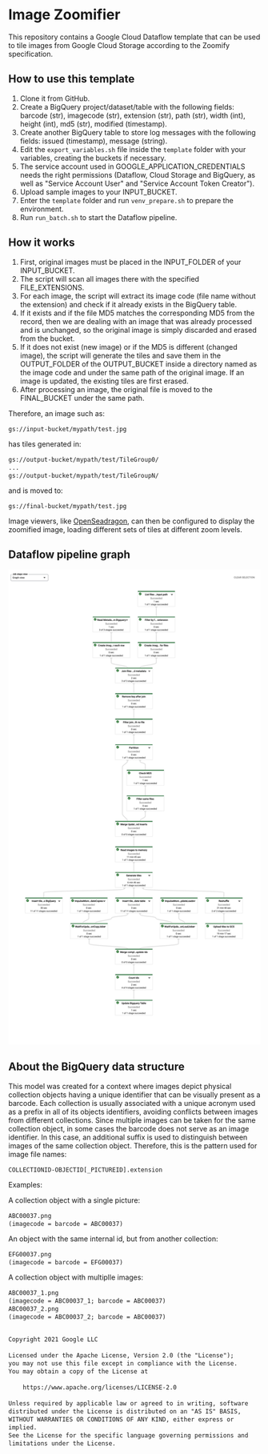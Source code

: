 # Image Zoomifier

This repository contains a Google Cloud Dataflow template that can be used to tile images from Google Cloud Storage according to the Zoomify specification.

## How to use this template

1. Clone it from GitHub.
2. Create a BigQuery project/dataset/table with the following fields: barcode (str), imagecode (str), extension (str), path (str), width (int), height (int), md5 (str), modified (timestamp).
3. Create another BigQuery table to store log messages with the following fields: issued (timestamp), message (string).
4. Edit the `export_variables.sh` file inside the `template` folder with your variables, creating the buckets if necessary.
5. The service account used in GOOGLE_APPLICATION_CREDENTIALS needs the right permissions (Dataflow, Cloud Storage and BigQuery, as well as "Service Account User" and "Service Account Token Creator").
6. Upload sample images to your INPUT_BUCKET.
7. Enter the `template` folder and run `venv_prepare.sh` to prepare the environment.
8. Run `run_batch.sh` to start the Dataflow pipeline.

## How it works

1. First, original images must be placed in the INPUT_FOLDER of your INPUT_BUCKET.
2. The script will scan all images there with the specified FILE_EXTENSIONS.
3. For each image, the script will extract its image code (file name without the extension) and check if it already exists in the BigQuery table.
4. If it exists and if the file MD5 matches the corresponding MD5 from the record, then we are dealing with an image that was already processed and is unchanged, so the original image is simply discarded and erased from the bucket.
5. If it does not exist (new image) or if the MD5 is different (changed image), the script will generate the tiles and save them in the OUTPUT_FOLDER of the OUTPUT_BUCKET inside a directory named as the image code and under the same path of the original image. If an image is updated, the existing tiles are first erased.
6. After processing an image, the original file is moved to the FINAL_BUCKET under the same path.

Therefore, an image such as:

    gs://input-bucket/mypath/test.jpg

has tiles generated in:

    gs://output-bucket/mypath/test/TileGroup0/
    ...
    gs://output-bucket/mypath/test/TileGroupN/

and is moved to:

    gs://final-bucket/mypath/test.jpg

Image viewers, like [OpenSeadragon](https://openseadragon.github.io/), can then be configured to display the zoomified image, loading different sets of tiles at different zoom levels.

## Dataflow pipeline graph

![Dataflow Pipeline](docs/images/dataflow-pipeline.png?raw=true "Dataflow Pipeline")

## About the BigQuery data structure

This model was created for a context where images depict physical collection objects having a unique identifier that can be visually present as a barcode. Each collection is usually associated with a unique acronym used as a prefix in all of its objects identifiers, avoiding conflicts between images from different collections. Since multiple images can be taken for the same collection object, in some cases the barcode does not serve as an image identifier. In this case, an additional suffix is used to distinguish between images of the same collection object. Therefore, this is the pattern used for image file names:

    COLLECTIONID-OBJECTID[_PICTUREID].extension

Examples:

A collection object with a single picture:

    ABC00037.png
    (imagecode = barcode = ABC00037)

An object with the same internal id, but from another collection:

    EFG00037.png
    (imagecode = barcode = EFG00037)

A collection object with multiplle images:

    ABC00037_1.png
    (imagecode = ABC00037_1; barcode = ABC00037)
    ABC00037_2.png
    (imagecode = ABC00037_2; barcode = ABC00037)

##


    Copyright 2021 Google LLC

    Licensed under the Apache License, Version 2.0 (the "License");
    you may not use this file except in compliance with the License.
    You may obtain a copy of the License at

        https://www.apache.org/licenses/LICENSE-2.0

    Unless required by applicable law or agreed to in writing, software
    distributed under the License is distributed on an "AS IS" BASIS,
    WITHOUT WARRANTIES OR CONDITIONS OF ANY KIND, either express or implied.
    See the License for the specific language governing permissions and
    limitations under the License.
